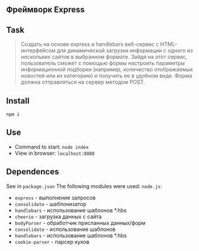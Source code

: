 Фреймворк Express
------------
Task
------------
> Создать на основе express и handlebars веб-сервис с HTML-
> интерфейсом для динамической загрузки информации с одного из
> нескольких сайтов в выбранном формате. Зайдя на этот сервис,
> пользователь сможет с помощью формы настроить параметры
> информационной подборки (например, количество отображаемых
> новостей или их категорию) и получить ее в удобном виде. Форма
> должна отправляться на сервер методом POST.

Install
------------

    npm i

Use
-----------
* Command to start: `node index`
* View in browser: `localhost:8888`

Dependences
-----------
See in `package.json`
The following modules were used: `node.js`:
* `express` - выполнение запросов
* `consolidate` - шаблонизатор
* `handlebars` - использование шаблонов *.hbs
* `cheerio` - загрузка данных с сайта
* `bodyParser` - обработчик присланных данных/форм
* `consolidate` - использование шаблонов 
* `handlebars` - использование шаблонов *.hbs
* `cookie-parser` - парсер куков
